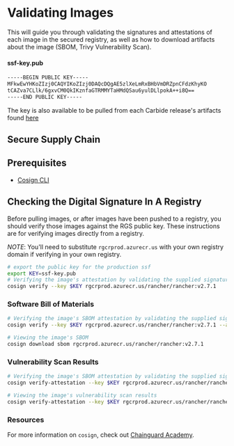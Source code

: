 # Validating Images

This will guide you through validating the signatures and attestations of each image in the secured registry, as well as how to download artifacts about the image (SBOM, Trivy Vulnerability Scan).

#### ssf-key.pub
```bash
-----BEGIN PUBLIC KEY-----
MFkwEwYHKoZIzj0CAQYIKoZIzj0DAQcDQgAE5zlXeLmRxBHbVmDRZpnCFdzKhyKO
tCAZva7CLlk/6gxvCM0QkIKznfaGTRMMYTaHMdQSau6yulDLlpokA++i8Q==
-----END PUBLIC KEY-----
```

The key is also available to be pulled from each Carbide release's artifacts found [here](https://github.com/rancherfederal/carbide-releases/releases/)

## Secure Supply Chain 

## Prerequisites

* [Cosign CLI](https://docs.sigstore.dev/cosign/installation/)

## Checking the Digital Signature In A Registry

Before pulling images, or after images have been pushed to a registry, you should verify those images against the RGS public key. These instructions are for verifying images directly from a registry.

*NOTE*: You'll need to substitute `rgcrprod.azurecr.us` with your own registry domain if verifying in your own registry.

```bash
# export the public key for the production ssf
export KEY=ssf-key.pub
# Verifying the image's attestation by validating the supplied signature
cosign verify --key $KEY rgcrprod.azurecr.us/rancher/rancher:v2.7.1
```

### Software Bill of Materials
```bash
# Verifying the image's SBOM attestation by validating the supplied signature
cosign verify --key $KEY rgcrprod.azurecr.us/rancher/rancher:v2.7.1 --attachment sbom

# Viewing the image's SBOM
cosign download sbom rgcrprod.azurecr.us/rancher/rancher:v2.7.1
```

### Vulnerability Scan Results
```bash
# Verifying the image's SBOM attestation by validating the supplied signature
cosign verify-attestation --key $KEY rgcrprod.azurecr.us/rancher/rancher:v2.7.1 --type vuln > /dev/null

# Viewing the image's vulnerability scan results
cosign verify-attestation --key $KEY rgcrprod.azurecr.us/rancher/rancher:v2.7.1 --type vuln | jq -r '.payload' | base64 -d | jq
```

### Resources
For more information on `cosign`, check out [Chainguard Academy](https://edu.chainguard.dev/open-source/sigstore/cosign/how-to-verify-file-signatures-with-cosign/).
